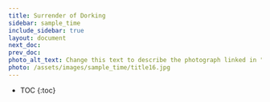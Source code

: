 ```yaml
---
title: Surrender of Dorking
sidebar: sample_time
include_sidebar: true
layout: document
next_doc: 
prev_doc: 
photo_alt_text: Change this text to describe the photograph linked in "photo".
photo: /assets/images/sample_time/title16.jpg
---
```


* TOC
{:toc}

